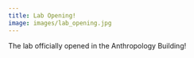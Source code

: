 ```yaml
---
title: Lab Opening!
image: images/lab_opening.jpg
---
```


The lab officially opened in the Anthropology Building!
